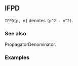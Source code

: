 ##  IFPD 

`IFPD[p, m]` denotes `(p^2 - m^2)`.

###  See also 

PropagatorDenominator.

###  Examples 